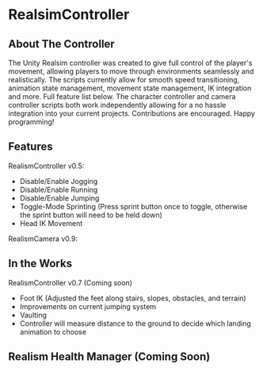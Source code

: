 # RealsimController


## About The Controller

The Unity Realsim controller was created to give full control of the player's movement, allowing players to move through environments seamlessly and realistically. The scripts currently allow for smooth speed transitioning, animation state management, movement state management, IK integration and more. Full feature list below. The character controller and camera controller scripts both work independently allowing for a no hassle integration into your current projects. Contributions are encouraged. Happy programming!

## Features

RealismController v0.5:

* Disable/Enable Jogging
* Disable/Enable Running
* Disable/Enable Jumping
* Toggle-Mode Sprinting (Press sprint button once to toggle, otherwise the sprint button will need to be held down)
* Head IK Movement

RealismCamera v0.9:



## In the Works

RealismController v0.7 (Coming soon)

* Foot IK (Adjusted the feet along stairs, slopes, obstacles, and terrain)
* Improvements on current jumping system
* Vaulting
* Controller will measure distance to the ground to decide which landing animation to choose

## Realism Health Manager (Coming Soon)

